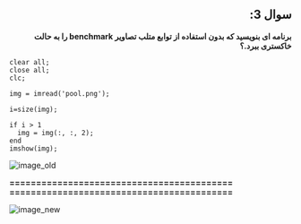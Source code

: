 <div dir="rtl" >
  
## سوال 3:

**برنامه ای بنویسید که بدون استفاده از توابع متلب تصاویر benchmark را به حالت خاکستری ببرد.؟**

</div>

```
clear all;
close all;
clc;

img = imread('pool.png');

i=size(img);

if i > 1
  img = img(:, :, 2); 
end
imshow(img);

 ```
 
 ![image_old](https://user-images.githubusercontent.com/79828266/110443083-c9ac5780-80d0-11eb-870b-f3f96c12d611.png)
 
 **==========================================**
 **==========================================**

![image_new](https://user-images.githubusercontent.com/79828266/110442602-3d9a3000-80d0-11eb-97da-9a9191f81495.png)
